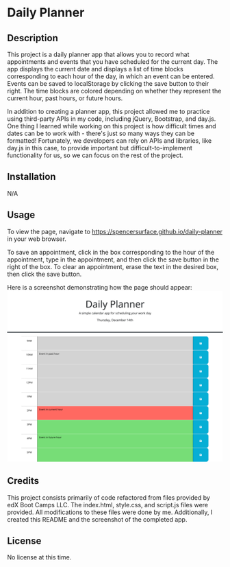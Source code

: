 # Daily Planner

## Description

This project is a daily planner app that allows you to record what appointments and events that you have scheduled for the current day. The app displays the current date and displays a list of time blocks corresponding to each hour of the day, in which an event can be entered. Events can be saved to localStorage by clicking the save button to their right. The time blocks are colored depending on whether they represent the current hour, past hours, or future hours.

In addition to creating a planner app, this project allowed me to practice using third-party APIs in my code, including jQuery, Bootstrap, and day.js. One thing I learned while working on this project is how difficult times and dates can be to work with - there's just so many ways they can be formatted! Fortunately, we developers can rely on APIs and libraries, like day.js in this case, to provide important but difficult-to-implement functionality for us, so we can focus on the rest of the project.

## Installation

N/A

## Usage

To view the page, navigate to https://spencersurface.github.io/daily-planner in your web browser.

To save an appointment, click in the box corresponding to the hour of the appointment, type in the appointment, and then click the save button in the right of the box. To clear an appointment, erase the text in the desired box, then click the save button.

Here is a screenshot demonstrating how the page should appear: ![screenshot](assets/images/screenshot.png)

## Credits

This project consists primarily of code refactored from files provided by edX Boot Camps LLC. The index.html, style.css, and script.js files were provided. All modifications to these files were done by me. Additionally, I created this README and the screenshot of the completed app.

## License

No license at this time.